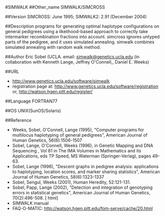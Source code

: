 #SIMWALK
##Other_name
SIMWALK/SIMCROSS

##Version
SIMCROSS: June 1995; SIMWALK2: 2.91 (December 2004)

##Description
programs for generating optimal haplotype configurations on general pedigrees using a likelihood-based approach to correctly take intermarker recombination fractions into account. simcross ignores untyped parts of the pedigree, and it uses simulated annealing. simwalk combines simulated annealing with random walk method.

##Author
Eric Sobel (UCLA. email: simwalk@genetics.ucla.edu (in collaboration with Kenneth Lange, Jeffrey O'Connell,, Daniel E. Weeks)

##URL
* http://www.genetics.ucla.edu/software/simwalk
* registration page at: http://www.genetics.ucla.edu/software/registration or, http://watson.hgen.pitt.edu/register/

##Language
FORTRAN77

##OS
UNIX(SunOS/Solaris)

##Reference
* Weeks, Sobel, O'Connell, Lange (1995), "Computer programs for multilocus haplotyping of general pedigrees", American Journal of Human Genetics, 56(6):1506-1507
* Sobel, Lange, O'Connell, Weeks (1996), in Genetic Mapping and DNA Sequencing , Vol 81 in The IMA Volumes in Mathematics and its Applications, eds TP Speed, MS Waterman (Springer-Verlag), pages 49-63.
* Sobel, Lange (1996), "Descent graphs in pedigree analysis: applications to haplotyping, location scores, and marker sharing statistics", American Journal of Human Genetics, 58(6):1323-1337
* Sobel, Sengul, Weeks (2001), Human Heredity, 52:121-131.
* Sobel, Papp, Lange (2002), "Detection and integration of genotyping errors in statistical genetics", American Journal of Human Genetics, 70(2):496-508. [ html]
* SIMWALK manual
* FAQ-O-MATIC: http://watson.hgen.pitt.edu/fom-serve/cache/20.html

